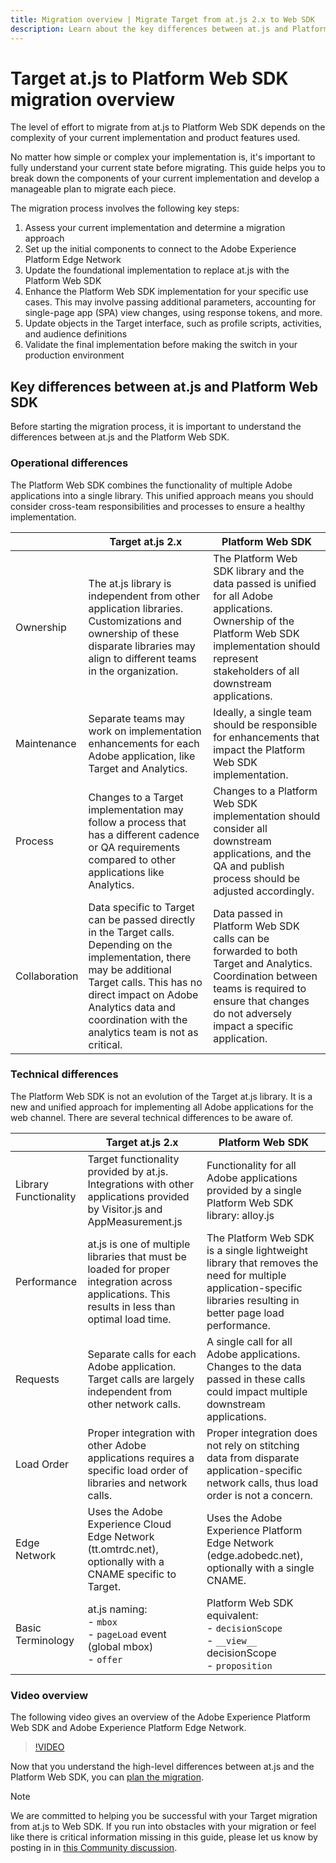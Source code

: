 ```yaml
---
title: Migration overview | Migrate Target from at.js 2.x to Web SDK
description: Learn about the key differences between at.js and Platform Web SDK and how to plan your migration effort.=
---
```

# Target at.js to Platform Web SDK migration overview

The level of effort to migrate from at.js to Platform Web SDK depends on the complexity of your current implementation and product features used.

No matter how simple or complex your implementation is, it's important to fully understand your current  state before migrating. This guide helps you to break down the components of your current implementation and develop a manageable plan to migrate each piece. 

The migration process involves the following key steps:

1. Assess your current implementation and determine a migration approach
1. Set up the initial components to connect to the Adobe Experience Platform Edge Network
1. Update the foundational implementation to replace at.js with the Platform Web SDK
1. Enhance the Platform Web SDK implementation for your specific use cases. This may involve passing additional parameters, accounting for single-page app (SPA) view changes, using response tokens, and more.
1. Update objects in the Target interface, such as profile scripts, activities, and audience definitions
1. Validate the final implementation before making the switch in your production environment

## Key differences between at.js and Platform Web SDK

Before starting the migration process, it is important to understand the differences between at.js and the Platform Web SDK.

### Operational differences

The Platform Web SDK combines the functionality of multiple Adobe applications into a single library. This unified approach means you should consider cross-team responsibilities and processes to ensure a healthy implementation.

| | Target at.js 2.x | Platform Web SDK |
|---|---|---|
| Ownership | The at.js library is independent from other application libraries. Customizations and ownership of these disparate libraries may align to different teams in the organization. | The Platform Web SDK library and the data passed is unified for all Adobe applications. Ownership of the Platform Web SDK implementation should represent stakeholders of all downstream applications. |
| Maintenance | Separate teams may work on implementation enhancements for each Adobe application, like Target and Analytics. | Ideally, a single team should be responsible for enhancements that impact the Platform Web SDK implementation. |
| Process | Changes to a Target implementation may follow a process that has a different cadence or QA requirements compared to other applications like Analytics. | Changes to a Platform Web SDK implementation should consider all downstream applications, and the QA and publish process should be adjusted accordingly. |
| Collaboration | Data specific to Target can be passed directly in the Target calls. Depending on the implementation, there may be additional Target calls. This has no direct impact on Adobe Analytics data and coordination with the analytics team is not as critical. | Data passed in Platform Web SDK calls can be forwarded to both Target and Analytics. Coordination between teams is required to ensure that changes do not adversely impact a specific application. |

### Technical differences

The Platform Web SDK is not an evolution of the Target at.js library. It is a new and unified approach for implementing all Adobe applications for the web channel. There are several technical differences to be aware of.

| | Target at.js 2.x | Platform Web SDK |
|---|---|---|
| Library Functionality | Target functionality provided by at.js. Integrations with other applications provided by Visitor.js and AppMeasurement.js | Functionality for all Adobe applications provided by a single Platform Web SDK library: alloy.js |
| Performance | at.js is one of multiple libraries that must be loaded for proper integration across applications. This results in less than optimal load time. | The Platform Web SDK is a single lightweight library that removes the need for multiple application-specific libraries resulting in better page load performance. |
| Requests | Separate calls for each Adobe application. Target calls are largely independent from other network calls. | A single call for all Adobe applications. Changes to the data passed in these calls could impact multiple downstream applications. |
| Load Order | Proper integration with other Adobe applications requires a specific load order of libraries and network calls. | Proper integration does not rely on stitching data from disparate application-specific network calls, thus load order is not a concern. |
| Edge Network | Uses the Adobe Experience Cloud Edge Network (tt.omtrdc.net), optionally with a CNAME specific to Target. | Uses the Adobe Experience Platform Edge Network (edge.adobedc.net), optionally with a single CNAME. |
| Basic Terminology | at.js naming: <br> - `mbox` <br> - `pageLoad` event (global mbox) <br> - `offer` | Platform Web SDK equivalent: <br> - `decisionScope` <br> - `__view__` decisionScope <br> - `proposition`|

### Video overview

The following video gives an overview of the Adobe Experience Platform Web SDK and Adobe Experience Platform Edge Network.

>[!VIDEO](https://video.tv.adobe.com/v/34141/?quality=12&learn=on)

Now that you understand the high-level differences between at.js and the Platform Web SDK, you can [plan the migration](plan-migration.md).

>[!NOTE]
>
>We are committed to helping you be successful with your Target migration from at.js to Web SDK. If you run into obstacles with your migration or feel like there is critical information missing in this guide, please let us know by posting in in [this Community discussion](https://experienceleaguecommunities.adobe.com/t5/adobe-experience-platform-launch/tutorial-discussion-implement-adobe-experience-cloud-with-web/td-p/444996).